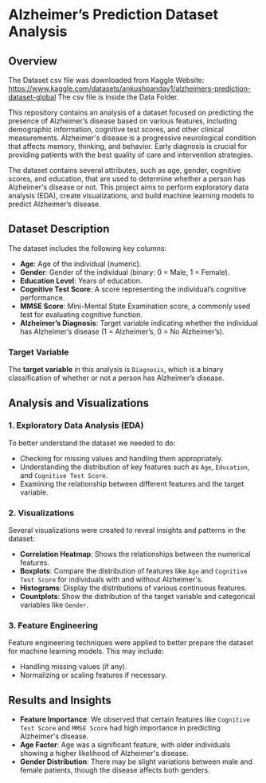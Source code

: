 # Alzheimer’s Prediction Dataset Analysis

## Overview
The Dataset csv file was downloaded from Kaggle Website:
https://www.kaggle.com/datasets/ankushpanday1/alzheimers-prediction-dataset-global
The csv file is inside the Data Folder.

This repository contains an analysis of a dataset focused on predicting the presence of Alzheimer’s disease based on various features, including demographic information, cognitive test scores, and other clinical measurements. Alzheimer's disease is a progressive neurological condition that affects memory, thinking, and behavior. Early diagnosis is crucial for providing patients with the best quality of care and intervention strategies.

The dataset contains several attributes, such as age, gender, cognitive scores, and education, that are used to determine whether a person has Alzheimer's disease or not. This project aims to perform exploratory data analysis (EDA), create visualizations, and build machine learning models to predict Alzheimer’s disease.

## Dataset Description

The dataset includes the following key columns:

- **Age**: Age of the individual (numeric).
- **Gender**: Gender of the individual (binary: 0 = Male, 1 = Female).
- **Education Level**: Years of education.
- **Cognitive Test Score**: A score representing the individual’s cognitive performance.
- **MMSE Score**: Mini-Mental State Examination score, a commonly used test for evaluating cognitive function.
- **Alzheimer’s Diagnosis**: Target variable indicating whether the individual has Alzheimer’s disease (1 = Alzheimer’s, 0 = No Alzheimer’s).

### Target Variable

The **target variable** in this analysis is `Diagnosis`, which is a binary classification of whether or not a person has Alzheimer’s disease.

## Analysis and Visualizations

### 1. **Exploratory Data Analysis (EDA)**

To better understand the dataset we needed to do:
- Checking for missing values and handling them appropriately.
- Understanding the distribution of key features such as `Age`, `Education`, and `Cognitive Test Score`.
- Examining the relationship between different features and the target variable.

### 2. **Visualizations**

Several visualizations were created to reveal insights and patterns in the dataset:
- **Correlation Heatmap**: Shows the relationships between the numerical features.
- **Boxplots**: Compare the distribution of features like `Age` and `Cognitive Test Score` for individuals with and without Alzheimer's.
- **Histograms**: Display the distributions of various continuous features.
- **Countplots**: Show the distribution of the target variable and categorical variables like `Gender`.
  
### 3. **Feature Engineering**

Feature engineering techniques were applied to better prepare the dataset for machine learning models. This may include:
- Handling missing values (if any).
- Normalizing or scaling features if necessary.

## Results and Insights

- **Feature Importance**: We observed that certain features like `Cognitive Test Score` and `MMSE Score` had high importance in predicting Alzheimer's disease.
- **Age Factor**: Age was a significant feature, with older individuals showing a higher likelihood of Alzheimer's disease.
- **Gender Distribution**: There may be slight variations between male and female patients, though the disease affects both genders.
  